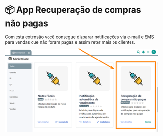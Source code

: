 # 📦 App Recuperação de compras não pagas

Com esta extensão você consegue disparar notificações via e-mail e SMS para vendas que não foram pagas e assim reter mais os clientes.

![](/erp-v2/assets/marketplace/go-recupera_venda_nao_paga/marketplace_go_recupera_venda_nao_paga_inicio.png)

